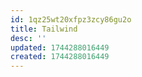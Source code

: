 ```yaml
---
id: 1qz25wt20xfpz3zcy86gu2o
title: Tailwind
desc: ''
updated: 1744288016449
created: 1744288016449
---
```

